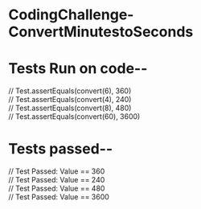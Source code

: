# CodingChallenge-ConvertMinutestoSeconds

# Tests Run on code--

// Test.assertEquals(convert(6), 360)\
// Test.assertEquals(convert(4), 240)\
// Test.assertEquals(convert(8), 480)\
// Test.assertEquals(convert(60), 3600)

# Tests passed--

// Test Passed: Value == 360\
// Test Passed: Value == 240\
// Test Passed: Value == 480\
// Test Passed: Value == 3600
